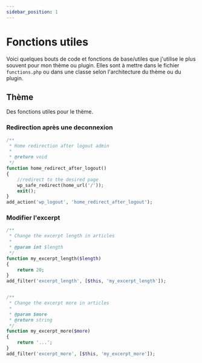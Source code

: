 ```yaml
---
sidebar_position: 1
---
```


# Fonctions utiles

Voici quelques bouts de code et fonctions de base/utiles que j'utilise le plus souvent pour mon thème ou plugin. Elles sont à mettre dans le fichier `functions.php` ou dans une classe selon l'architecture du thème ou du plugin.

## Thème

Des fonctions utiles pour le thème.

### Redirection après une deconnexion

```php title="functions.php"
/**
 * Home redirection after logout admin
 *
 * @return void
 */
function home_redirect_after_logout()
{
    //redirect to the desired page
    wp_safe_redirect(home_url('/'));
    exit();
}
add_action('wp_logout', 'home_redirect_after_logout');
```

### Modifier l'excerpt

```php title="functions.php"
/**
 * Change the excerpt length in articles
 *
 * @param int $length
 */
function my_excerpt_length($length)
{
    return 20;
}
add_filter('excerpt_length', [$this, 'my_excerpt_length']);


/**
 * Change the excerpt more in articles
 *
 * @param $more
 * @return string
 */
function my_excerpt_more($more)
{
    return '...';
}
add_filter('excerpt_more', [$this, 'my_excerpt_more']);
```
